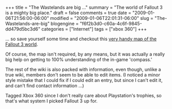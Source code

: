 +++
title = "The Wastelands are big ..."
summary = "The world of Fallout 3 is a mighty big place."
draft = false
comments = true
date = "2009-01-06T21:56:00-06:00"
modified = "2009-01-06T22:01:31-06:00"
slug = "The-Wastelands-are-big"
blogengine = "f6f2b3d0-c60a-4c6f-9845-dd479d5bc3d6"
categories = ["Internet"]
tags = ["xbox 360"]
+++

<p>
... so save yourself some time and checkout this <a href="http://fallout.wikia.com/wiki/Fallout_3_map" target="_blank">very handy map of the Fallout 3 world</a>.
</p>
<p>
Of course, the map isn&#39;t required, by any means, but it was actually a really big help on getting to 100% understanding of the in-game &#39;compass.&#39;&nbsp;
</p>
<p>
The rest of the wiki is also packed with information, even though, unlike a true wiki, members don&#39;t seem to be able to edit items. (I noticed&nbsp;a minor style&nbsp;mistake that I could fix if I could edit an entry, but since I can&#39;t&nbsp;edit it, and can&#39;t find contact information ...)
</p>
<p>
Tagged Xbox 360 since I don&#39;t really care about Playstation&#39;s trophies, so that&#39;s what system I picked Fallout 3 up for.
</p>


